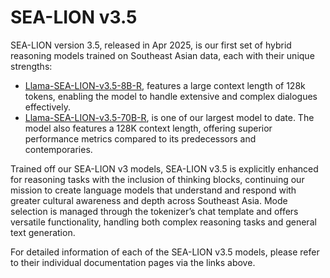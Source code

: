 # SEA-LION v3.5

SEA-LION version 3.5, released in Apr 2025, is our first set of hybrid reasoning models trained on Southeast Asian data, each with their unique strengths:
- [Llama-SEA-LION-v3.5-8B-R](./llama-sea-lion-v3.5-8B.md), features a large context length of 128k tokens, enabling the model to handle extensive and complex dialogues effectively.
- [Llama-SEA-LION-v3.5-70B-R](./llama-sea-lion-v3.5-70B.md), is one of our largest model to date. The model also features a 128K context length, offering superior performance metrics compared to its predecessors and contemporaries.

Trained off our SEA-LION v3 models, SEA-LION v3.5 is explicitly enhanced for reasoning tasks with the inclusion of thinking blocks, continuing our mission to create language models that understand and respond with greater cultural awareness and depth across Southeast Asia. Mode selection is managed through the tokenizer’s chat template and offers versatile functionality, handling both complex reasoning tasks and general text generation. 

For detailed information of each of the SEA-LION v3.5 models, please refer to their individual documentation pages via the links above.